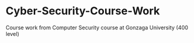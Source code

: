 # Cyber-Security-Course-Work
Course work from Computer Security course at Gonzaga University (400 level)
